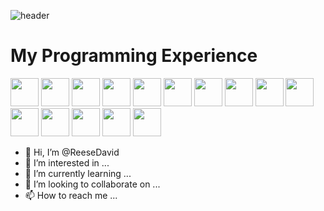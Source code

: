 ![header](https://capsule-render.vercel.app/api?text=Let's%20Build%20Some%20Apps!🛠️&animation=fadeIn&type=waving&color=gradient&height=200&fontSize=60&fontAlignY=45)
<link rel="stylesheet" href="https://cdn.jsdelivr.net/gh/devicons/devicon@v2.15.1/devicon.min.css">

<h1> My Programming Experience </h1>
<p align="left">
  <img src="https://cdn.jsdelivr.net/gh/devicons/devicon/icons/dotnetcore/dotnetcore-original.svg" width="45" height="45"/>
  <img src="https://cdn.jsdelivr.net/gh/devicons/devicon/icons/csharp/csharp-original.svg" width="45" height="45"/>
  <img src="https://cdn.jsdelivr.net/gh/devicons/devicon/icons/cplusplus/cplusplus-original.svg" width="45" height="45"/>
  <img src="https://cdn.jsdelivr.net/gh/devicons/devicon/icons/typescript/typescript-original.svg" width="45" height="45"/>
  <img src="https://cdn.jsdelivr.net/gh/devicons/devicon/icons/react/react-original.svg" width="45" height="45"/>
  <img src="https://cdn.jsdelivr.net/gh/devicons/devicon/icons/svelte/svelte-original.svg" width="45" height="45"/>
  <img src="https://cdn.jsdelivr.net/gh/devicons/devicon/icons/go/go-original.svg" width="45" height="45"/>
  <i class="devicon-mysql-plain" width="45" height="45"></i>
  <img src="https://cdn.jsdelivr.net/gh/devicons/devicon/icons/mongodb/mongodb-original.svg" width="45" height="45"/>
  <img src="https://cdn.jsdelivr.net/gh/devicons/devicon/icons/visualstudio/visualstudio-plain.svg" width="45" height="45"/>
  <img src="https://cdn.jsdelivr.net/gh/devicons/devicon/icons/vim/vim-original.svg" width="45" height="45"/>
  <img src="https://cdn.jsdelivr.net/gh/devicons/devicon/icons/azure/azure-original.svg" width="45" height="45"/>
  <img src="https://cdn.jsdelivr.net/gh/devicons/devicon/icons/amazonwebservices/amazonwebservices-original.svg" width="45" height="45"/>
  <img src="https://cdn.jsdelivr.net/gh/devicons/devicon/icons/ansible/ansible-original.svg" width="45" height="45"/>
  <img src="https://cdn.jsdelivr.net/gh/devicons/devicon/icons/bash/bash-original.svg" width="45" height="45"/>
  <img src="https://cdn.jsdelivr.net/gh/devicons/devicon/icons/redhat/redhat-original.svg" width="45" height="45"/>
  
</p>

- 👋 Hi, I’m @ReeseDavid
- 👀 I’m interested in ...
- 🌱 I’m currently learning ...
- 💞️ I’m looking to collaborate on ...
- 📫 How to reach me ...


<!---
ReeseDavid/ReeseDavid is a ✨ special ✨ repository because its `README.md` (this file) appears on your GitHub profile.
You can click the Preview link to take a look at your changes.
--->
